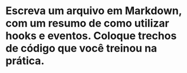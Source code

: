 # Escreva um arquivo em Markdown, com um resumo de como utilizar hooks e eventos. Coloque trechos de código que você treinou na prática.

